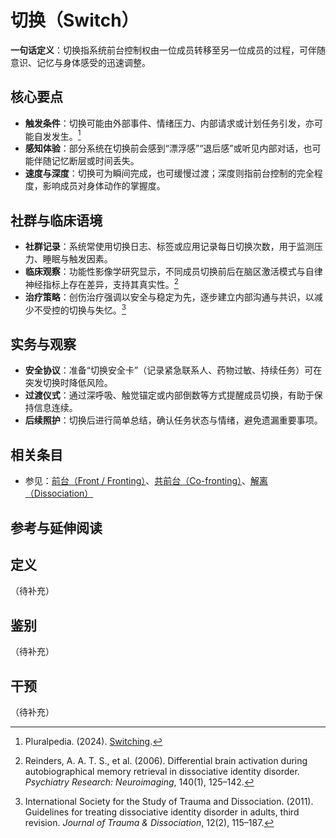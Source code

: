 # 切换（Switch）

**一句话定义**：切换指系统前台控制权由一位成员转移至另一位成员的过程，可伴随意识、记忆与身体感受的迅速调整。

## 核心要点

- **触发条件**：切换可能由外部事件、情绪压力、内部请求或计划任务引发，亦可能自发发生。[^pluralpedia-switch]
- **感知体验**：部分系统在切换前会感到“漂浮感”“退后感”或听见内部对话，也可能伴随记忆断层或时间丢失。
- **速度与深度**：切换可为瞬间完成，也可缓慢过渡；深度则指前台控制的完全程度，影响成员对身体动作的掌握度。

## 社群与临床语境

- **社群记录**：系统常使用切换日志、标签或应用记录每日切换次数，用于监测压力、睡眠与触发因素。
- **临床观察**：功能性影像学研究显示，不同成员切换前后在脑区激活模式与自律神经指标上存在差异，支持其真实性。[^reinders2006]
- **治疗策略**：创伤治疗强调以安全与稳定为先，逐步建立内部沟通与共识，以减少不受控的切换与失忆。[^isstd2011]

## 实务与观察

- **安全协议**：准备“切换安全卡”（记录紧急联系人、药物过敏、持续任务）可在突发切换时降低风险。
- **过渡仪式**：通过深呼吸、触觉锚定或内部倒数等方式提醒成员切换，有助于保持信息连续。
- **后续照护**：切换后进行简单总结，确认任务状态与情绪，避免遗漏重要事项。

## 相关条目

- 参见：[前台（Front / Fronting）](entries/系统体验与机制/Front-Fronting.md)、[共前台（Co-fronting）](entries/系统体验与机制/Co-Fronting.md)、[解离（Dissociation）](entries/系统体验与机制/Dissociation.md)

## 参考与延伸阅读

[^pluralpedia-switch]: Pluralpedia. (2024). [Switching](https://pluralpedia.org/w/Switching).
[^reinders2006]: Reinders, A. A. T. S., et al. (2006). Differential brain activation during autobiographical memory retrieval in dissociative identity disorder. *Psychiatry Research: Neuroimaging*, 140(1), 125–142.
[^isstd2011]: International Society for the Study of Trauma and Dissociation. (2011). Guidelines for treating dissociative identity disorder in adults, third revision. *Journal of Trauma & Dissociation*, 12(2), 115–187.

## 定义

（待补充）

## 鉴别

（待补充）

## 干预

（待补充）
